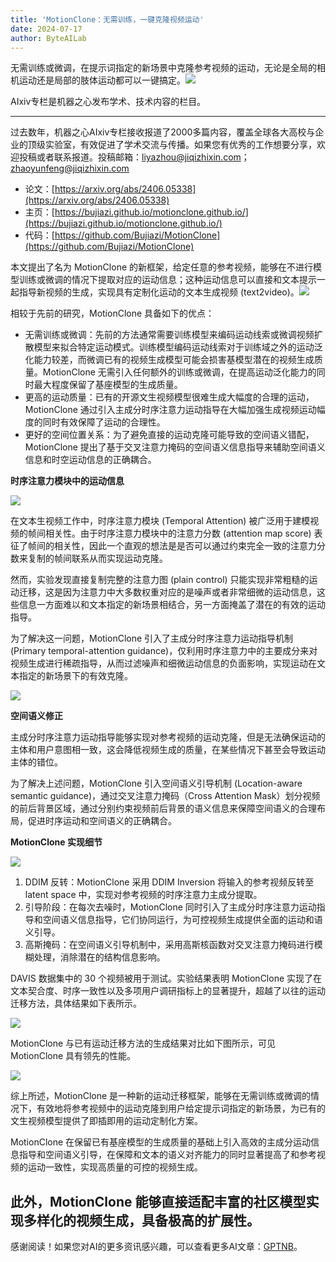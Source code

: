 ```yaml
---
title: 'MotionClone：无需训练，一键克隆视频运动'
date: 2024-07-17
author: ByteAILab
---
```


无需训练或微调，在提示词指定的新场景中克隆参考视频的运动，无论是全局的相机运动还是局部的肢体运动都可以一键搞定。![](https://mmbiz.qpic.cn/sz_mmbiz_png/KmXPKA19gW9OnnzCX2HjxlUqj24Vnns9NNNzu0PPwaOst5iciaSdlMlBvia0nHGUtk9XQhXRqPP6P8KXz8wUyXicmg/640?wx_fmt=other&from=appmsg&wxfrom=13&wx_lazy=1&wx_co=1&tp=webp)

AIxiv专栏是机器之心发布学术、技术内容的栏目。

---
过去数年，机器之心AIxiv专栏接收报道了2000多篇内容，覆盖全球各大高校与企业的顶级实验室，有效促进了学术交流与传播。如果您有优秀的工作想要分享，欢迎投稿或者联系报道。投稿邮箱：liyazhou@jiqizhixin.com；zhaoyunfeng@jiqizhixin.com

- 论文：[https://arxiv.org/abs/2406.05338](https://arxiv.org/abs/2406.05338)
- 主页：[https://bujiazi.github.io/motionclone.github.io/](https://bujiazi.github.io/motionclone.github.io/)
- 代码：[https://github.com/Bujiazi/MotionClone](https://github.com/Bujiazi/MotionClone)

本文提出了名为 MotionClone 的新框架，给定任意的参考视频，能够在不进行模型训练或微调的情况下提取对应的运动信息；这种运动信息可以直接和文本提示一起指导新视频的生成，实现具有定制化运动的文本生成视频 (text2video)。![](https://mmbiz.qpic.cn/sz_mmbiz_jpg/KmXPKA19gWicXufI1krBibrfMicKkvbofdicPwAAXQqZ76O3FAelPJPjaFeTTsiadREk3h07HxvnmibL1B7TpicNxo9XQ/640?wx_fmt=jpeg&from=appmsg)

相较于先前的研究，MotionClone 具备如下的优点：

- 无需训练或微调：先前的方法通常需要训练模型来编码运动线索或微调视频扩散模型来拟合特定运动模式。训练模型编码运动线索对于训练域之外的运动泛化能力较差，而微调已有的视频生成模型可能会损害基模型潜在的视频生成质量。MotionClone 无需引入任何额外的训练或微调，在提高运动泛化能力的同时最大程度保留了基座模型的生成质量。
- 更高的运动质量：已有的开源文生视频模型很难生成大幅度的合理的运动，MotionClone 通过引入主成分时序注意力运动指导在大幅加强生成视频运动幅度的同时有效保障了运动的合理性。
- 更好的空间位置关系：为了避免直接的运动克隆可能导致的空间语义错配，MotionClone 提出了基于交叉注意力掩码的空间语义信息指导来辅助空间语义信息和时空运动信息的正确耦合。

**时序注意力模块中的运动信息**

![](https://mmbiz.qpic.cn/sz_mmbiz_jpg/KmXPKA19gWicXufI1krBibrfMicKkvbofdic208Xa8WnJozUC4m9FN0yFwUrqW2D8TfgIkJEeXkicEW0llRKcFnYH0A/640?wx_fmt=jpeg&from=appmsg)

在文本生视频工作中，时序注意力模块 (Temporal Attention) 被广泛用于建模视频的帧间相关性。由于时序注意力模块中的注意力分数 (attention map score) 表征了帧间的相关性，因此一个直观的想法是是否可以通过约束完全一致的注意力分数来复制的帧间联系从而实现运动克隆。

然而，实验发现直接复制完整的注意力图 (plain control) 只能实现非常粗糙的运动迁移，这是因为注意力中大多数权重对应的是噪声或者非常细微的运动信息，这些信息一方面难以和文本指定的新场景相结合，另一方面掩盖了潜在的有效的运动指导。

为了解决这一问题，MotionClone 引入了主成分时序注意力运动指导机制 (Primary temporal-attention guidance)，仅利用时序注意力中的主要成分来对视频生成进行稀疏指导，从而过滤噪声和细微运动信息的负面影响，实现运动在文本指定的新场景下的有效克隆。

![](https://mmbiz.qpic.cn/sz_mmbiz_jpg/KmXPKA19gWicXufI1krBibrfMicKkvbofdich4DMPLG6gfZGRbm8e8CsD4XPjwc1FP6o786gEvgx9tibGJ6CdBV6WhQ/640?wx_fmt=jpeg&from=appmsg)

**空间语义修正**

主成分时序注意力运动指导能够实现对参考视频的运动克隆，但是无法确保运动的主体和用户意图相一致，这会降低视频生成的质量，在某些情况下甚至会导致运动主体的错位。

为了解决上述问题，MotionClone 引入空间语义引导机制 (Location-aware semantic guidance)，通过交叉注意力掩码（Cross Attention Mask）划分视频的前后背景区域，通过分别约束视频前后背景的语义信息来保障空间语义的合理布局，促进时序运动和空间语义的正确耦合。

**MotionClone 实现细节**

![](https://mmbiz.qpic.cn/sz_mmbiz_jpg/KmXPKA19gWicXufI1krBibrfMicKkvbofdicEL6tjtvMTW0Y6Jic3L33yde7QYiawZWW27KKEKjNUZeXIa7N3iaDtRdww/640?wx_fmt=jpeg&from=appmsg)

1. DDIM 反转：MotionClone 采用 DDIM Inversion 将输入的参考视频反转至 latent space 中，实现对参考视频的时序注意力主成分提取。
2. 引导阶段：在每次去噪时，MotionClone 同时引入了主成分时序注意力运动指导和空间语义信息指导，它们协同运行，为可控视频生成提供全面的运动和语义引导。
3. 高斯掩码：在空间语义引导机制中，采用高斯核函数对交叉注意力掩码进行模糊处理，消除潜在的结构信息影响。

DAVIS 数据集中的 30 个视频被用于测试。实验结果表明 MotionClone 实现了在文本契合度、时序一致性以及多项用户调研指标上的显著提升，超越了以往的运动迁移方法，具体结果如下表所示。

![](https://mmbiz.qpic.cn/sz_mmbiz_jpg/KmXPKA19gWicXufI1krBibrfMicKkvbofdicpISwRmmej08SLXYn7SGLlWj5WJXYgAJD3TKB8qSo3gWia3SgOiaD71yQ/640?wx_fmt=jpeg&from=appmsg)

MotionClone 与已有运动迁移方法的生成结果对比如下图所示，可见 MotionClone 具有领先的性能。

![](https://mmbiz.qpic.cn/sz_mmbiz_jpg/KmXPKA19gWicXufI1krBibrfMicKkvbofdicXGaibYed5YwQJ1XKRSMjhRibibyvsS6Rwadg2libgSldBBCVeBlbaAib8bg/640?wx_fmt=jpeg&from=appmsg)

综上所述，MotionClone 是一种新的运动迁移框架，能够在无需训练或微调的情况下，有效地将参考视频中的运动克隆到用户给定提示词指定的新场景，为已有的文生视频模型提供了即插即用的运动定制化方案。

MotionClone 在保留已有基座模型的生成质量的基础上引入高效的主成分运动信息指导和空间语义引导，在保障和文本的语义对齐能力的同时显著提高了和参考视频的运动一致性，实现高质量的可控的视频生成。

此外，MotionClone 能够直接适配丰富的社区模型实现多样化的视频生成，具备极高的扩展性。
---
感谢阅读！如果您对AI的更多资讯感兴趣，可以查看更多AI文章：[GPTNB](https://gptnb.com)。